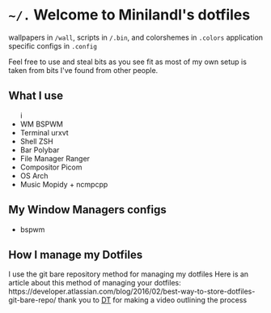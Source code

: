 <h1> <code>~/.</code> Welcome to Minilandl's dotfiles</h1>

<p align="left"> wallpapers in <code>/wall</code>, scripts in <code>/.bin</code>, and colorshemes in <code>.colors</code> application specific configs in <code>.config</code></p>

Feel free to use and steal bits as you see fit as most of my own setup is taken from bits I've found from other people.

<h2> What I use </h2>
<ul>
  i<li>WM BSPWM</li>
  <li>Terminal urxvt</li>
  <li>Shell ZSH</li>
  <li>Bar Polybar</li>
  <li>File Manager Ranger</li>
  <li>Compositor Picom</li>
  <li>OS Arch</li>
  <li>Music Mopidy + ncmpcpp</li>
</ul> 

<h2> My Window Managers configs</h1>
<ul>
  <li>bspwm</li>
</ul> 

<h2>How I manage my Dotfiles</h2>
  
<p align="left"> I use the git bare repository method for managing my dotfiles  Here is an article about this method of managing your dotfiles: https://developer.atlassian.com/blog/2016/02/best-way-to-store-dotfiles-git-bare-repo/ thank you to <a href="https://gitlab.com/dwt1/dotfiles/-/tree/master#license">DT</a> for making a video outlining the process
